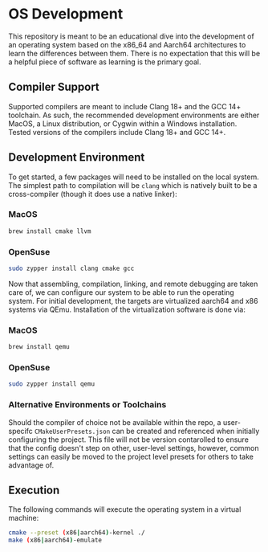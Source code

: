 # OS Development

This repository is meant to be an educational dive into the development of an
operating system based on the x86_64 and Aarch64 architectures to learn the
differences between them. There is no expectation that this will be a helpful
piece of software as learning is the primary goal.

## Compiler Support

Supported compilers are meant to include Clang 18+ and the GCC 14+ toolchain.
As such, the recommended development environments are either MacOS, a Linux
distribution, or Cygwin within a Windows installation. Tested versions of the
compilers include Clang 18+ and GCC 14+.

## Development Environment

To get started, a few packages will need to be installed on the local system.
The simplest path to compilation will be `clang` which is natively built to be
a cross-compiler (though it does use a native linker):

### MacOS

```bash
brew install cmake llvm
```

### OpenSuse

```bash
sudo zypper install clang cmake gcc
```

Now that assembling, compilation, linking, and remote debugging are taken care
of, we can configure our system to be able to run the operating system. For
initial development, the targets are virtualized aarch64 and x86 systems via
QEmu. Installation of the virtualization software is done via:

### MacOS

```bash
brew install qemu
```

### OpenSuse

```bash
sudo zypper install qemu
```

### Alternative Environments or Toolchains

Should the compiler of choice not be available within the repo, a user-specifc
`CMakeUserPresets.json` can be created and referenced when initially configuring
the project. This file will not be version contarolled to ensure that the config
doesn't step on other, user-level settings, however, common settings can easily
be moved to the project level presets for others to take advantage of.

## Execution

The following commands will execute the operating system in a virtual machine:

```bash
cmake --preset (x86|aarch64)-kernel ./
make (x86|aarch64)-emulate
```
